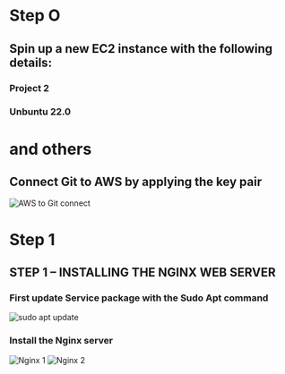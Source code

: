 # Step O
## Spin up a new EC2 instance with the following details:
### Project 2
### Unbuntu 22.0
# and others
## Connect Git to AWS by applying the key pair
![AWS to Git connect](https://github.com/koleshky1/fajana.kb.pbl/assets/44333161/da4cfd77-9b1f-4b66-9f65-23c16852bf52)
# Step 1 
## STEP 1 – INSTALLING THE NGINX WEB SERVER
### First update Service package with the Sudo Apt command
![sudo apt update](https://github.com/koleshky1/fajana.kb.pbl/assets/44333161/b93c7a14-8449-4da2-968e-a1c06fac1af2)
### Install the Nginx server
![Nginx 1](https://github.com/koleshky1/fajana.kb.pbl/assets/44333161/3844dbf9-574b-4b5d-b39b-0cfc461bacd4)
![Nginx 2](https://github.com/koleshky1/fajana.kb.pbl/assets/44333161/3e204f07-266f-4253-acdc-7532e76935f8)


